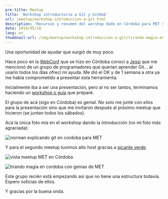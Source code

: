 ```yaml
---
pre-title: Meetup
title: 'Workshop introductorio a Git y GitHub'
url: /meetup/workshop-introduccion-a-git.html
description: 'Recursos y resumen del worshop dado en Córdoba para MET sobre Git y GitHub'
date: 2019/05/18
lang: es
thumbnail-url: /img/meetup/workshop-introduccion-a-git/tirando-magia-en-cordoba-con-genias-de-met.jpeg.jpg
---
```


Una oportunidad de ayudar que surgió de muy poco.

Hace poco en la [WebConf](https://webconf.tech/) que se hizo en Córdoba conocí a [Jessi](https://twitter.com/JessiePenaloza) que me mencionó de un grupo de programadores que querían aprender Git... al usarlo todos los días ofrecí mi ayuda. Me dió el OK y de 1 semana a otra ya me había comprometido a presentar esta herramienta.

Inicialmente iba a ser una presentación, pero al no ser tantos, terminamos haciendo un [workshop o guía](/tech/guia-introduccion-a-git) que preparé.

El grupo de acá (sigo en Córdoba) es genial. No solo me junté con ellos para la presentación sino que me invitaron después al próximo meetup que hicieron (se juntan todos los sábados).

Acá la única foto mía en el workshop dando la introducción (no mi foto más agraciada):

![norman explicando git en cordoba para MET](/img/meetup/workshop-introduccion-a-git/norman-explicando-git-en-cordoba.jpg)

Y para el segundo meetup tuvimos alto host gracias a [picante verde](https://picanteverde.wordpress.com/).

![vista meetup MET en Córdoba](/img/meetup/workshop-introduccion-a-git/vista-meetup-cordoba.jpeg)

![tirando magia en cordoba con genias de MET](/img/meetup/workshop-introduccion-a-git/tirando-magia-en-cordoba-con-genias-de-met.jpeg)

Este grupo recién está empezando así que no tiene una estructura todavía. Espero noticias de ellos.

Y gracias por la buena onda.
